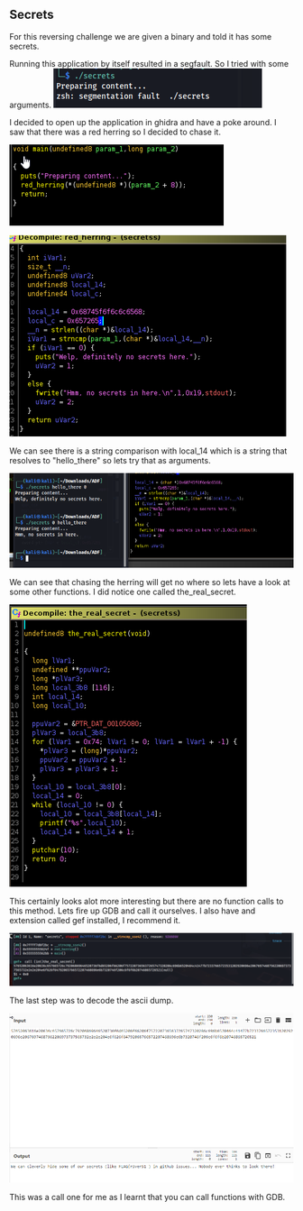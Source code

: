 ## Secrets
For this reversing challenge we are given a binary and told it has some secrets. 

Running this application by itself resulted in a segfault. So I tried with some arguments.
![segfault](/DCSC_2022/secrets/seg_fault.png)

I decided to open up the application in ghidra and have a poke around. I saw that there was a red herring so I decided to chase it.

![main](/DCSC_2022/secrets/main.png)

![red_herring](/DCSC_2022/secrets/red_herring.png)

We can see there is a string comparison with local_14 which is a string that resolves to "hello_there" so lets try that as arguments.

![red_herring](/DCSC_2022/secrets/args.png)

We can see that chasing the herring will get no where so lets have a look at some other functions. I did notice one called the_real_secret.

![real_secret](/DCSC_2022/secrets/the_real_secret.png)

This certainly looks alot more interesting but there are no function calls to this method. Lets fire up GDB and call it ourselves. I also have and extension called gef installed, I recommend it. 

![real_secret](/DCSC_2022/secrets/gdb.png)

The last step was to decode the ascii dump.

![real_secret](/DCSC_2022/secrets/cyberchef.png)

This was a call one for me as I learnt that you can call functions with GDB.